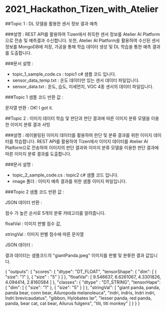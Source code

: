 # 2021_Hackathon_Tizen_with_Atelier

##Topic 1 : DL 모델을 활용한 센서 정보 결과 예측

###설명 :
REST API를 활용하여 Tizen에서 취득한 센서 정보를 Atelier AI Platform으로 전송 및 예측결과 수신합니다.
또한, Atelier AI Platform을 활용하여 수신된 센서 정보를 MongoDB에 저장, 가공을 통해 학습 데이터 생성 및 DL 학습을 통한 예측 결과를 도출합니다.

###문서 설명 :

- topic_1_sample_code.cs : topic1 c# 샘플 코드 입니다.
- sensor_data_temp.txt : 온도 데이터만 있는 센서 데이터 파일입니다.
- sensor_data.txt : 온도, 습도, 미세먼지, VOC 4종 센서의 데이터 파일입니다.

###Topic 1 샘플 코드 반환 값 :

문자열 반환 : OK! I got it. 


##Topic 2 : 이미지 데이터 학습 및 판단과 판단 결과에 따른 이미지 분류 모델을 이용한 이미지 분류 결과 서빙

###설명 : 
레이블링된 이미지 데이터를 활용하여 판단 및 분류 결과를 위한 이미지 데이터를 학습합니다.
REST API를 활용하여 Tizen에서 이미지 데이터를 Atelier AI Platform으로 전송하여 이미지의 판단 결과와 이미지 분류 모델을 이용한 판단 결과에 따른 이미지 분류 결과를 도출합니다.

###문서 설명 :

- topic_2_sample_code.cs : topic2 c# 샘플 코드 입니다.
- image 폴더 : 이미지 예측 결과를 위한 샘플 이미지 파일입니다.

###Topic 2 샘플 코드 반환 값 :

JSON 데이터 반환 : 

점수 가 높은 순서로 5개의 분류 카테고리를 알려줍니다.

floatVal : 이미지 판별 점수 값, 

stringVal : 이미지 판별 점수에 따른 문자열

JSON 데이터 :

결과 데이터는 샘플코드의 "giantPanda.jpeg" 이미지를 판별 및 분류한 결과 값입니다.

{
    "outputs": {
        "scores": {
            "dtype": "DT_FLOAT",
            "tensorShape": {
                "dim": [
                    {
                        "size": "1"
                    },
                    {
                        "size" : "5"
                    }
                ]
            },
            "floatVal": [
                9.546637,
                6.6261067,
                4.3301826,
                4.094414,
                2.8160584
            ]
        },
        "classes": {
            "dtype" : "DT_STRING",
            "tensorHape": {
                "dim": [
                    {
                        "size": "1"
                    },
                    {
                        "size": "5"
                    }
                ]
            },
            "stringVal": [
                "giant panda, panda, panda bear, conn bear, Ailuropoda melanoleuca",
                "indri, indris, Indri indri, Indri brevicaudatus",
                "gibbon, Hylobates lar",
                "lesser panda, red panda, panda, bear cat, cat bear, Ailurus fulgens",
                "titi, titi monkey"
            ]
        }
    }
}